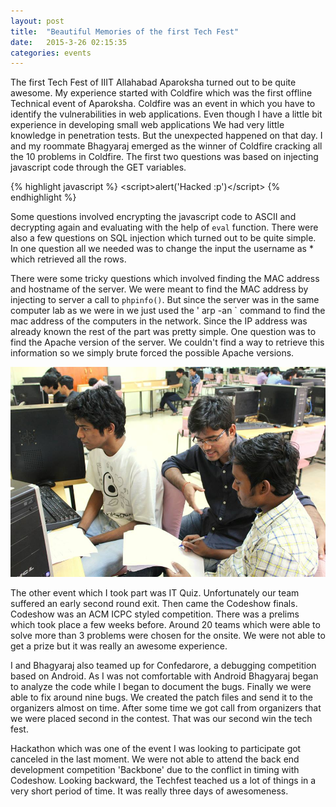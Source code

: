 ```yaml
---
layout: post
title:  "Beautiful Memories of the first Tech Fest"
date:   2015-3-26 02:15:35
categories: events
---
```


The first Tech Fest of IIIT Allahabad Aparoksha turned out to be quite awesome. My experience started with Coldfire which was the first offline Technical event of Aparoksha.  Coldfire was an event in which you have to identify the vulnerabilities in web applications. Even though I have a little bit experience in developing small web applications We had very little knowledge in penetration tests. But the unexpected happened on that day. I and my roommate Bhagyaraj emerged as the winner of Coldfire cracking all the 10 problems in Coldfire. The first two questions was based on injecting javascript code through the GET variables.

{% highlight javascript %}
<scr</script>ipt>alert('Hacked :p')</scr</script>ipt>
{% endhighlight %}

Some questions involved encrypting the javascript code to ASCII and decrypting again and evaluating with the help of `eval` function. There were also a few questions on SQL injection which turned out to be quite simple. In one question all we needed was to change the input the username as * which retrieved all the rows.

There were some tricky questions which involved finding the MAC address and hostname of the server. We were meant to find the MAC address by injecting to server a call to `phpinfo()`. But since the server was in the same computer lab as we were in we just used the ' arp -an ` command to find the mac address of the computers in the network. Since the IP address was already known the rest of the part was pretty simple. One question was to find the Apache version of the server. We couldn't find a way to retrieve this information so we simply brute forced the possible Apache versions.

<img src = "/images/codeshow.jpg">

The other event which I took part was IT Quiz. Unfortunately our team suffered an early second round exit. Then came the Codeshow finals. Codeshow was an ACM ICPC styled competition. There was a prelims which took place a few weeks before. Around 20 teams which were able to solve more than 3 problems were chosen for the onsite. We were not able to get a prize but it was really an awesome experience.

I and Bhagyaraj also teamed up for Confedarore, a debugging competition based on Android. As I was not comfortable with Android Bhagyaraj began to analyze the code while I began to document the bugs. Finally we were able to fix around nine bugs. We created the patch files and send it to the organizers almost on time. After some time we got call from organizers that we were placed second in the contest. That was our second win the tech fest.

Hackathon which was one of the event I was looking to participate got canceled in the last moment. We were not able to attend the back end development competition 'Backbone' due to the conflict in timing with Codeshow. Looking backward, the Techfest teached us  a lot of things in a very short period of time. It was really three days of awesomeness.



